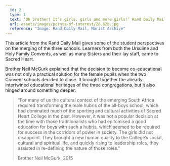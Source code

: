 ```yaml
---
  id: 2
  type: 1
  text: ‘Oh brother! It’s girls, girls and more girls!’ Rand Daily Mail 12.01.1980
  url: assets/images/points-of-interest/28.82b.jpg
  reference: "Image: Rand Daily Mail, Marist Archive"
---
```

This article from the Rand Daily Mail gives some of the student perspectives on the merging of the three schools. Learners from both the Ursuline and Holy Family Convents, as well as many Sisters and their lay staff, came to Sacred Heart. 

Brother Neil McGurk explained that the decision to become co-educational was not only a practical solution for the female pupils when the two Convent schools decided to close. It brought together the already intertwined educational heritages of the three congregations, but it also hinged around something deeper:

> “For many of us the cultural context of the emerging South Africa required transforming the male hubris of the all-boys school, which had dominated much of the sporting and cultural activities of Sacred Heart College in the past. However, it was not a popular decision at the time with those traditionalists who had epitomised a good education for boys with such a hubris, which seemed to be required for success in the corridors of power in society. The girls did not disappoint. They brought a new human quality to the College’s social, cultural and spiritual life, and quickly rising to leadership roles, they assisted in re-defining the nature of those roles.”
> 
> <footer>Brother Neil McGurk, 2015</footer>
        